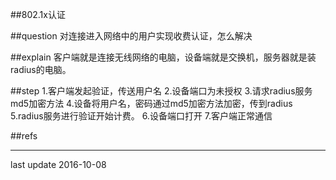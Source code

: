 ##802.1x认证

##question
对连接进入网络中的用户实现收费认证，怎么解决

##explain
客户端就是连接无线网络的电脑，设备端就是交换机，服务器就是装radius的电脑。

##step
	1.客户端发起验证，传送用户名
	2.设备端口为未授权
	3.请求radius服务md5加密方法
	4.设备将用户名，密码通过md5加密方法加密，传到radius
	5.radius服务进行验证开始计费。
	6.设备端口打开
	7.客户端正常通信

##refs

* * *
last update 2016-10-08
